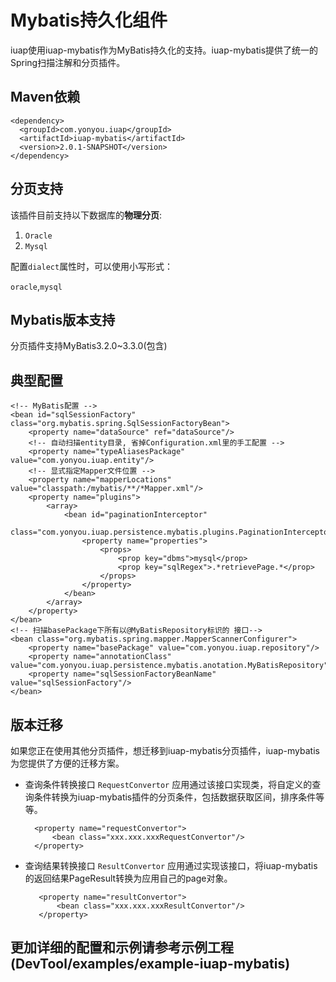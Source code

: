# Mybatis持久化组件 #
iuap使用iuap-mybatis作为MyBatis持久化的支持。iuap-mybatis提供了统一的Spring扫描注解和分页插件。

## Maven依赖

	<dependency>
	  <groupId>com.yonyou.iuap</groupId>
	  <artifactId>iuap-mybatis</artifactId>
	  <version>2.0.1-SNAPSHOT</version>
	</dependency>

## 分页支持

该插件目前支持以下数据库的<b>物理分页</b>:

 1. `Oracle`
 2. `Mysql`

配置`dialect`属性时，可以使用小写形式：

`oracle`,`mysql`

## Mybatis版本支持
 分页插件支持MyBatis3.2.0~3.3.0(包含)
 
## 典型配置

    <!-- MyBatis配置 -->
    <bean id="sqlSessionFactory" class="org.mybatis.spring.SqlSessionFactoryBean">
        <property name="dataSource" ref="dataSource"/>
        <!-- 自动扫描entity目录, 省掉Configuration.xml里的手工配置 -->
        <property name="typeAliasesPackage" value="com.yonyou.iuap.entity"/>
        <!-- 显式指定Mapper文件位置 -->
        <property name="mapperLocations" value="classpath:/mybatis/**/*Mapper.xml"/>
        <property name="plugins">
            <array>
                <bean id="paginationInterceptor"
                      class="com.yonyou.iuap.persistence.mybatis.plugins.PaginationInterceptor">
                    <property name="properties">
                        <props>
                            <prop key="dbms">mysql</prop>
                            <prop key="sqlRegex">.*retrievePage.*</prop>
                        </props>
                    </property>
                </bean>
            </array>
        </property>
    </bean>
    <!-- 扫描basePackage下所有以@MyBatisRepository标识的 接口-->
    <bean class="org.mybatis.spring.mapper.MapperScannerConfigurer">
        <property name="basePackage" value="com.yonyou.iuap.repository"/>
        <property name="annotationClass" value="com.yonyou.iuap.persistence.mybatis.anotation.MyBatisRepository"/>
        <property name="sqlSessionFactoryBeanName" value="sqlSessionFactory"/>
    </bean>

## 版本迁移
如果您正在使用其他分页插件，想迁移到iuap-mybatis分页插件，iuap-mybatis为您提供了方便的迁移方案。

- 查询条件转换接口 `RequestConvertor`
  应用通过该接口实现类，将自定义的查询条件转换为iuap-mybatis插件的分页条件，包括数据获取区间，排序条件等等。
  

	    <property name="requestConvertor">
	        <bean class="xxx.xxx.xxxRequestConvertor"/>
	    </property>

  

- 查询结果转换接口 `ResultConvertor`
  应用通过实现该接口，将iuap-mybatis的返回结果PageResult转换为应用自己的page对象。
 
 
         <property name="resultConvertor">
             <bean class="xxx.xxx.xxxResultConvertor"/>
         </property>
         
## 更加详细的配置和示例请参考示例工程(DevTool/examples/example-iuap-mybatis)
